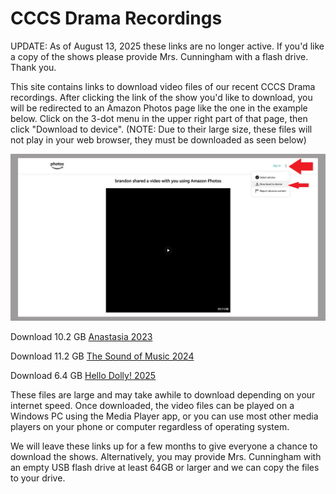 # CCCS Drama Recordings

UPDATE: As of August 13, 2025 these links are no longer active. If you'd like a copy of the shows please provide Mrs. Cunningham with a flash drive. Thank you. 


This site contains links to download video files of our recent CCCS Drama recordings. After clicking the link of the show you'd like to download, you will be redirected to an Amazon Photos page like the one in the example below. Click on the 3-dot menu in the upper right part of that page, then click "Download to device". (NOTE: Due to their large size, these files will not play in your web browser, they must be downloaded as seen below)



![howtodownload](https://raw.githubusercontent.com/blueblazer22x/blueblazer22x.github.io/refs/heads/main/howtodownload2.jpg)





Download 10.2 GB [Anastasia 2023](https://www.amazon.com/photos/shared/9jPY4KMHTEKCTXnYo3l2Lg.eZQgD69cxtRk4XDwW7zXl-)


Download 11.2 GB [The Sound of Music 2024](https://www.amazon.com/photos/shared/Gzj9EDSoQRextDiiJHlysQ.u8mNA_FGmDDEXKLBfADv3m)

Download 6.4 GB [Hello Dolly! 2025](https://www.amazon.com/photos/shared/Eo29GIp-THeQ3VthbCcVcg.IMVuuaYJOGloz3hCz2V9Bt)




These files are large and may take awhile to download depending on your internet speed. Once downloaded, the video files can be played on a Windows PC using the Media Player app, or you can use most other media players on your phone or computer regardless of operating system.

We will leave these links up for a few months to give everyone a chance to download the shows.  Alternatively, you may provide Mrs. Cunningham with an empty USB flash drive at least 64GB or larger and we can copy the files to your drive.



